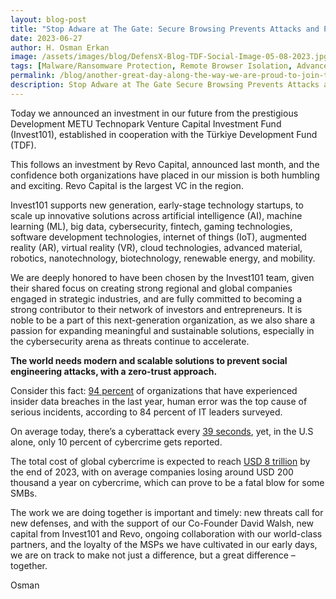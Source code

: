 ```yaml
---
layout: blog-post
title: "Stop Adware at The Gate: Secure Browsing Prevents Attacks and Protects Productivity"
date: 2023-06-27
author: H. Osman Erkan
image: /assets/images/blog/DefensX-Blog-TDF-Social-Image-05-08-2023.jpg
tags: [Malware/Ransomware Protection, Remote Browser Isolation, Advanced URL Protection, File Isolation, SaaS Access Protection]
permalink: /blog/another-great-day-along-the-way-we-are-proud-to-join-the-invest101-family/
description: Stop Adware at The Gate Secure Browsing Prevents Attacks and Protects Productivity
---
```


 
 
<p>Today we announced an investment in our future from the prestigious Development METU Technopark Venture Capital Investment Fund (Invest101), established in cooperation with the Türkiye Development Fund (TDF).</p>
<p>This follows an investment by Revo Capital, announced last month, and the confidence both organizations have placed in our mission is both humbling and exciting. Revo Capital is the largest VC in the region.</p>
<p>Invest101 supports new generation, early-stage technology startups, to scale up innovative solutions across artificial intelligence (AI), machine learning (ML), big data, cybersecurity, fintech, gaming technologies, software development technologies, internet of things (IoT), augmented reality (AR), virtual reality (VR), cloud technologies, advanced material, robotics, nanotechnology, biotechnology, renewable energy, and mobility.&nbsp;</p>
<p>We are deeply honored to have been chosen by the Invest101 team, given their shared focus on creating strong regional and global companies engaged in strategic industries, and are fully committed to becoming a strong contributor to their network of investors and entrepreneurs. It is noble to be a part of this next-generation organization, as we also share a passion for expanding meaningful and sustainable solutions, especially in the cybersecurity arena as threats continue to accelerate.</p>
<p><b>The world needs modern and scalable solutions to prevent social engineering attacks, with a zero-trust approach.</b></p>
<p>Consider this fact:&nbsp;<a href="https://www.comparitech.com/blog/information-security/human-error-cybersecurity-stats/">94 percent</a>&nbsp;of organizations that have experienced insider data breaches in the last year, human error was the top cause of serious incidents, according to 84 percent of IT leaders surveyed.&nbsp;</p>
<p>On average today, there’s a cyberattack every&nbsp;<a href="https://dataprot.net/statistics/cyber-security-statistics/">39 seconds</a>, yet, in the U.S alone, only 10 percent of cybercrime gets reported.&nbsp;</p>
<p>The total cost of global cybercrime is expected to reach&nbsp;<a href="https://www.forbes.com/sites/chuckbrooks/2023/03/05/cybersecurity-trends--statistics-for-2023-more-treachery-and-risk-ahead-as-attack-surface-and-hacker-capabilities-grow/?sh=7de6dadb19db">USD 8 trillion</a>&nbsp;by the end of 2023, with on average companies losing around USD 200 thousand a year on cybercrime, which can prove to be a fatal blow for some SMBs.</p>
<p>The work we are doing together is important and timely: new threats call for new defenses, and with the support of our Co-Founder David Walsh, new capital from Invest101 and Revo, ongoing collaboration with our world-class partners, and the loyalty of the MSPs we have cultivated in our early days, we are on track to make not just a difference, but a great difference – together.</p>
<p>Osman</p>
 